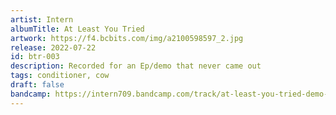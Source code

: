 ```yaml
---
artist: Intern
albumTitle: At Least You Tried
artwork: https://f4.bcbits.com/img/a2100598597_2.jpg
release: 2022-07-22
id: btr-003
description: Recorded for an Ep/demo that never came out
tags: conditioner, cow
draft: false
bandcamp: https://intern709.bandcamp.com/track/at-least-you-tried-demo-2015
---
```

